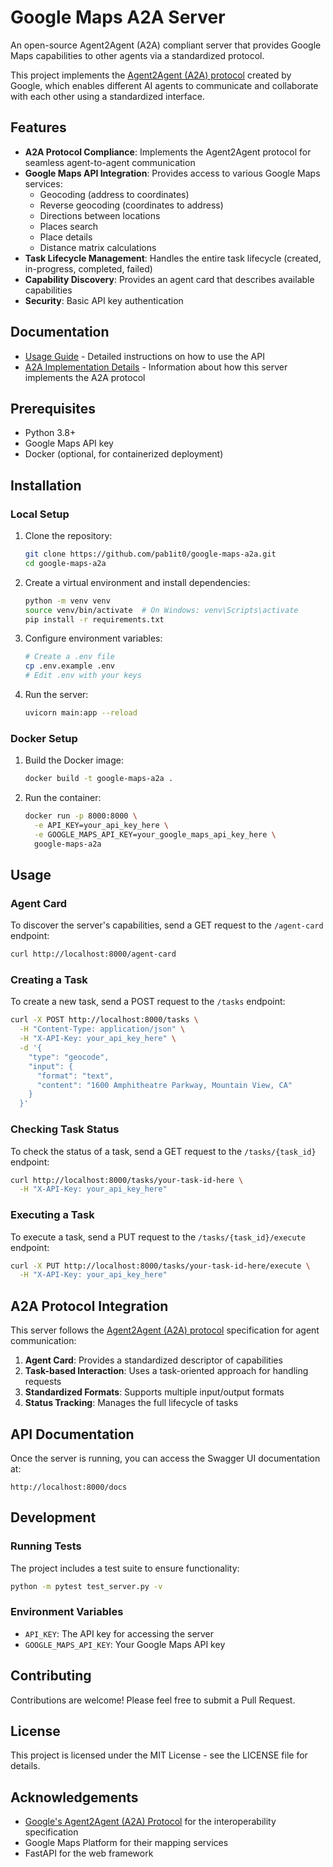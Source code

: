 # Google Maps A2A Server

An open-source Agent2Agent (A2A) compliant server that provides Google Maps capabilities to other agents via a standardized protocol.

This project implements the [Agent2Agent (A2A) protocol](https://github.com/google/A2A) created by Google, which enables different AI agents to communicate and collaborate with each other using a standardized interface.

## Features

- **A2A Protocol Compliance**: Implements the Agent2Agent protocol for seamless agent-to-agent communication
- **Google Maps API Integration**: Provides access to various Google Maps services:
  - Geocoding (address to coordinates)
  - Reverse geocoding (coordinates to address)
  - Directions between locations
  - Places search
  - Place details
  - Distance matrix calculations
- **Task Lifecycle Management**: Handles the entire task lifecycle (created, in-progress, completed, failed)
- **Capability Discovery**: Provides an agent card that describes available capabilities
- **Security**: Basic API key authentication

## Documentation

- [Usage Guide](docs/USAGE.md) - Detailed instructions on how to use the API
- [A2A Implementation Details](docs/A2A_IMPLEMENTATION.md) - Information about how this server implements the A2A protocol

## Prerequisites

- Python 3.8+
- Google Maps API key
- Docker (optional, for containerized deployment)

## Installation

### Local Setup

1. Clone the repository:
   ```bash
   git clone https://github.com/pab1it0/google-maps-a2a.git
   cd google-maps-a2a
   ```

2. Create a virtual environment and install dependencies:
   ```bash
   python -m venv venv
   source venv/bin/activate  # On Windows: venv\Scripts\activate
   pip install -r requirements.txt
   ```

3. Configure environment variables:
   ```bash
   # Create a .env file
   cp .env.example .env
   # Edit .env with your keys
   ```

4. Run the server:
   ```bash
   uvicorn main:app --reload
   ```

### Docker Setup

1. Build the Docker image:
   ```bash
   docker build -t google-maps-a2a .
   ```

2. Run the container:
   ```bash
   docker run -p 8000:8000 \
     -e API_KEY=your_api_key_here \
     -e GOOGLE_MAPS_API_KEY=your_google_maps_api_key_here \
     google-maps-a2a
   ```

## Usage

### Agent Card

To discover the server's capabilities, send a GET request to the `/agent-card` endpoint:

```bash
curl http://localhost:8000/agent-card
```

### Creating a Task

To create a new task, send a POST request to the `/tasks` endpoint:

```bash
curl -X POST http://localhost:8000/tasks \
  -H "Content-Type: application/json" \
  -H "X-API-Key: your_api_key_here" \
  -d '{
    "type": "geocode",
    "input": {
      "format": "text",
      "content": "1600 Amphitheatre Parkway, Mountain View, CA"
    }
  }'
```

### Checking Task Status

To check the status of a task, send a GET request to the `/tasks/{task_id}` endpoint:

```bash
curl http://localhost:8000/tasks/your-task-id-here \
  -H "X-API-Key: your_api_key_here"
```

### Executing a Task

To execute a task, send a PUT request to the `/tasks/{task_id}/execute` endpoint:

```bash
curl -X PUT http://localhost:8000/tasks/your-task-id-here/execute \
  -H "X-API-Key: your_api_key_here"
```

## A2A Protocol Integration

This server follows the [Agent2Agent (A2A) protocol](https://github.com/google/A2A) specification for agent communication:

1. **Agent Card**: Provides a standardized descriptor of capabilities
2. **Task-based Interaction**: Uses a task-oriented approach for handling requests
3. **Standardized Formats**: Supports multiple input/output formats
4. **Status Tracking**: Manages the full lifecycle of tasks

## API Documentation

Once the server is running, you can access the Swagger UI documentation at:

```
http://localhost:8000/docs
```

## Development

### Running Tests

The project includes a test suite to ensure functionality:

```bash
python -m pytest test_server.py -v
```

### Environment Variables

- `API_KEY`: The API key for accessing the server
- `GOOGLE_MAPS_API_KEY`: Your Google Maps API key

## Contributing

Contributions are welcome! Please feel free to submit a Pull Request.

## License

This project is licensed under the MIT License - see the LICENSE file for details.

## Acknowledgements

- [Google's Agent2Agent (A2A) Protocol](https://github.com/google/A2A) for the interoperability specification
- Google Maps Platform for their mapping services
- FastAPI for the web framework